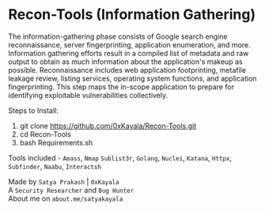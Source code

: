 # Recon-Tools (Information Gathering)

The information-gathering phase consists of Google search engine reconnaissance, server fingerprinting, application enumeration, and more. Information gathering efforts result in a compiled list of metadata and raw output to obtain as much information about the application's makeup as possible. Reconnaissance includes web application footprinting, metafile leakage review, listing services, operating system functions, and application fingerprinting. This step maps the in-scope application to prepare for identifying exploitable vulnerabilities collectively.

Steps to Install:
1. git clone https://github.com/0xKayala/Recon-Tools.git
2. cd Recon-Tools
3. bash Requirements.sh

Tools included - `Amass`, `Nmap` `Sublist3r`, `Golang`, `Nuclei`, `Katana`, `Httpx`, `Subfinder`, `Naabu`, `Interactsh`

Made by
`Satya Prakash` | `0xKayala` \
A `Security Researcher` and `Bug Hunter` \
About me on `about.me/satyakayala`
